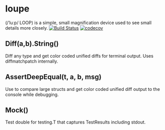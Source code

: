 # loupe
(/ˈluːp/ LOOP) is a simple, small magnification device used to see small details more closely. 
[![Build Status](https://travis-ci.org/prasek/loupe.svg?branch=master)](https://travis-ci.org/prasek/loupe/branches)
[![codecov](https://codecov.io/gh/prasek/loupe/branch/master/graph/badge.svg)](https://codecov.io/gh/prasek/loupe)

## Diff(a,b).String()
Diff any type and get color coded unified diffs for terminal output. Uses diffmatchpatch internally.

## AssertDeepEqual(t, a, b, msg)
Use to compare large structs and get color coded unified diff output to the console while debugging.

## Mock()
Test double for testing.T that captures TestResults including stdout.

